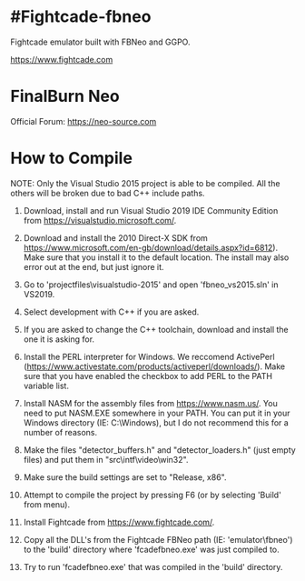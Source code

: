 #Fightcade-fbneo
================

Fightcade emulator built with FBNeo and GGPO.

https://www.fightcade.com

# FinalBurn Neo
Official Forum: https://neo-source.com

# How to Compile
NOTE: Only the Visual Studio 2015 project is able to be compiled.
All the others will be broken due to bad C++ include paths.

1) Download, install and run Visual Studio 2019 IDE Community Edition from https://visualstudio.microsoft.com/.

2) Download and install the 2010 Direct-X SDK from https://www.microsoft.com/en-gb/download/details.aspx?id=6812).
   Make sure that you install it to the default location. The install may also error out at the end, but just ignore it.

3) Go to 'projectfiles\visualstudio-2015' and open 'fbneo_vs2015.sln' in VS2019.
4) Select development with C++ if you are asked.
5) If you are asked to change the C++ toolchain, download and install the one it is asking for.

6) Install the PERL interpreter for Windows. We reccomend ActivePerl (https://www.activestate.com/products/activeperl/downloads/).
   Make sure that you have enabled the checkbox to add PERL to the PATH variable list.
   
7) Install NASM for the assembly files from https://www.nasm.us/.
   You need to put NASM.EXE somewhere in your PATH.
   You can put it in your Windows directory (IE: C:\Windows), but I do not recommend this for a number of reasons.
   
8) Make the files "detector_buffers.h" and "detector_loaders.h" (just empty files) and put them in "src\intf\video\win32".
9) Make sure the build settings are set to "Release, x86".
10) Attempt to compile the project by pressing F6 (or by selecting 'Build' from menu).
11) Install Fightcade from https://www.fightcade.com/.
12) Copy all the DLL's from the Fightcade FBNeo path (IE: 'emulator\fbneo') to the 'build' directory where 'fcadefbneo.exe' was just compiled to.
13) Try to run 'fcadefbneo.exe' that was compiled in the 'build' directory.